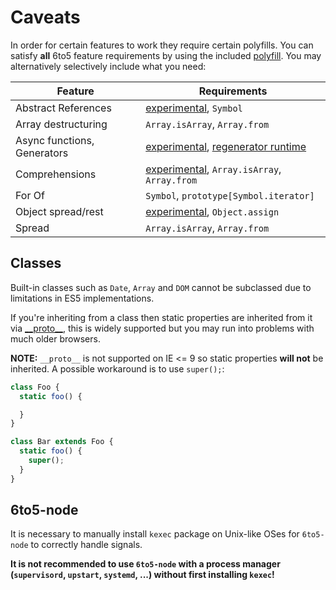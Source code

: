 # Caveats

In order for certain features to work they require certain polyfills. You can
satisfy **all** 6to5 feature requirements by using the included
[polyfill](polyfill.md). You may alternatively selectively include what you need:

| Feature                     | Requirements                                                                                                                 |
| --------------------------- | ---------------------------------------------------------------------------------------------------------------------------- |
| Abstract References         | [experimental](usage.md#experimental), `Symbol`                                                                              |
| Array destructuring         | `Array.isArray`, `Array.from`                                                                                                |
| Async functions, Generators | [experimental](usage.md#experimental), [regenerator runtime](https://github.com/facebook/regenerator/blob/master/runtime.js) |
| Comprehensions              | [experimental](usage.md#experimental), `Array.isArray`, `Array.from`                                                         |
| For Of                      | `Symbol`, `prototype[Symbol.iterator]`                                                                                       |
| Object spread/rest          | [experimental](usage.md#experimental), `Object.assign`                                                                       |
| Spread                      | `Array.isArray`, `Array.from`                                                                                                |

## Classes

Built-in classes such as `Date`, `Array` and `DOM` cannot be subclassed due to
limitations in ES5 implementations.

If you're inheriting from a class then static properties are inherited from it
via [\_\_proto\_\_](https://developer.mozilla.org/en-US/docs/Web/JavaScript/Reference/Global_Objects/Object/proto),
this is widely supported but you may run into problems with much older browsers.

**NOTE:** `__proto__` is not supported on IE <= 9 so static properties
**will not** be inherited. A possible workaround is to use `super();`:

```javascript
class Foo {
  static foo() {

  }
}

class Bar extends Foo {
  static foo() {
    super();
  }
}
```

## 6to5-node

It is necessary to manually install `kexec` package on Unix-like OSes for
`6to5-node` to correctly handle signals.

**It is not recommended to use `6to5-node` with a process manager (`supervisord`, `upstart`, `systemd`, ...) without first installing `kexec`!**
